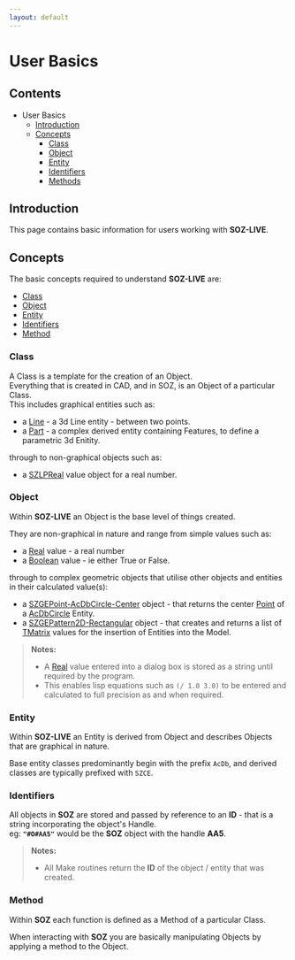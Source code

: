 ```yaml
---
layout: default
---
```


# User Basics

## Contents

- User Basics
  - [Introduction](#introduction)
  - [Concepts](#concepts)
    - [Class](#class)
    - [Object](#object)
    - [Entity](#entity)
    - [Identifiers](#identifiers)
    - [Methods](#methods)  

## Introduction

This page contains basic information for users working with **SOZ-LIVE**.  

## Concepts

The basic concepts required to understand **SOZ-LIVE** are:

- [Class](#class)
- [Object](#object)
- [Entity](#entity)
- [Identifiers](#identifiers)
- [Method](#method)


### Class

A Class is a template for the creation of an Object.  
Everything that is created in CAD, and in SOZ, is an Object of a particular Class.  
This includes graphical entities such as:

- a [Line](/classes/AcDbLine.html) - a 3d Line entity - between two points.
- a [Part](/classes/SZCEPart.html) - a complex derived entity containing Features, to define a parametric 3d Enitity.

through to non-graphical objects such as:

- a [SZLPReal](/classes/SZLPReal.html) value object for a real number.


### Object

Within **SOZ-LIVE** an Object is the base level of things created.

They are non-graphical in nature and range from simple values such as:

- a [Real](/classes/Real.html) value - a real number
- a [Boolean](/classes/Boolean.html) value - ie either True or False.

through to complex geometric objects that utilise other objects and entities in their calculated value(s):

- a [SZGEPoint-AcDbCircle-Center](/classes/SZGEPoint-AcDbCircle-Center.html) object - that returns the center [Point](/classes/Point.html) of a [AcDbCircle](/classes/AcDbCircle.html) Entity.
- a [SZGEPattern2D-Rectangular](/classes/SZGEPattern2D-Rectangular.html) object - that creates and returns a list of [TMatrix](/classes/TMatrix.html) values for the insertion of Entities into the Model.  


> **Notes:**<br>
> - A [Real](/classes/Real.html) value entered into a dialog box is stored as a string until required by the program. 
> - This enables lisp equations such as `(/ 1.0 3.0)` to be entered and calculated to full precision as and when required.


### Entity

Within **SOZ-LIVE** an Entity is derived from Object and describes Objects that are graphical in nature.

Base entity classes predominantly begin with the prefix `AcDb`, and derived classes are typically prefixed with `SZCE`.


### Identifiers

All objects in **SOZ** are stored and passed by reference to an **ID** - that is a string incorporating the object's Handle.  
eg: **`"#O#AA5"`** would be the **SOZ** object with the handle **AA5**.

> **Notes:**<br>
> - All Make routines return the **ID** of the object / entity that was created.


### Method

Within **SOZ** each function is defined as a Method of a particular Class.  

When interacting with **SOZ** you are basically manipulating Objects by applying a method to the Object.

